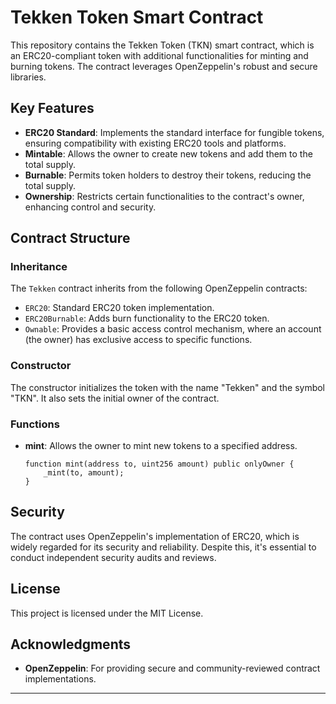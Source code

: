 # Tekken Token Smart Contract

This repository contains the Tekken Token (TKN) smart contract, which is an ERC20-compliant token with additional functionalities for minting and burning tokens. The contract leverages OpenZeppelin's robust and secure libraries.

## Key Features

- **ERC20 Standard**: Implements the standard interface for fungible tokens, ensuring compatibility with existing ERC20 tools and platforms.
- **Mintable**: Allows the owner to create new tokens and add them to the total supply.
- **Burnable**: Permits token holders to destroy their tokens, reducing the total supply.
- **Ownership**: Restricts certain functionalities to the contract's owner, enhancing control and security.

## Contract Structure

### Inheritance

The `Tekken` contract inherits from the following OpenZeppelin contracts:
- `ERC20`: Standard ERC20 token implementation.
- `ERC20Burnable`: Adds burn functionality to the ERC20 token.
- `Ownable`: Provides a basic access control mechanism, where an account (the owner) has exclusive access to specific functions.

### Constructor

The constructor initializes the token with the name "Tekken" and the symbol "TKN". It also sets the initial owner of the contract.

### Functions

- **mint**: Allows the owner to mint new tokens to a specified address.
  ```solidity
  function mint(address to, uint256 amount) public onlyOwner {
      _mint(to, amount);
  }
  ```

## Security

The contract uses OpenZeppelin's implementation of ERC20, which is widely regarded for its security and reliability. Despite this, it's essential to conduct independent security audits and reviews.

## License

This project is licensed under the MIT License.

## Acknowledgments

- **OpenZeppelin**: For providing secure and community-reviewed contract implementations.

---